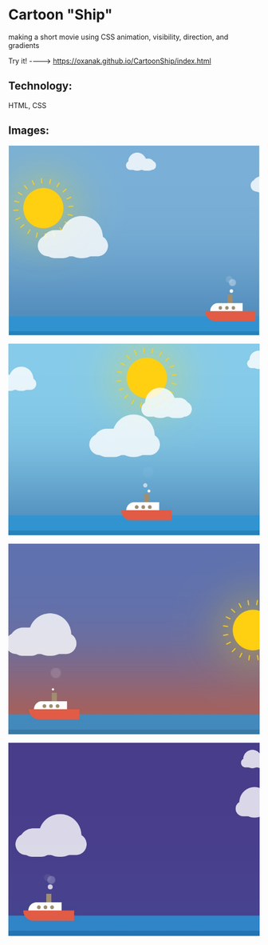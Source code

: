 # Cartoon "Ship"
making a short movie using CSS animation, visibility, direction, and gradients

Try it! ----> https://oxanak.github.io/CartoonShip/index.html

## Technology:
HTML, CSS

## Images: 


![alt text](https://github.com/OxanaK/CartoonShip/blob/master/example_photos/ship2.jpg)

![alt text](https://github.com/OxanaK/CartoonShip/blob/master/example_photos/ship4.jpg)

![alt text](https://github.com/OxanaK/CartoonShip/blob/master/example_photos/ship3.jpg)

![alt text](https://github.com/OxanaK/CartoonShip/blob/master/example_photos/ship1.jpg)

